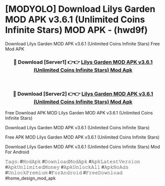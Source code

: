 # [MODYOLO] Download Lilys Garden MOD APK v3.6.1 (Unlimited Coins Infinite Stars) MOD APK - (hwd9f)
Download Lilys Garden MOD APK v3.6.1 (Unlimited Coins Infinite Stars) Free Mod APK

<div align="center">
<h3>🔴 Download [Server1] 👉👉 <a href="https://apk-comot.site?title=Lilys_Garden_MOD_APK_v3.6.1_(Unlimited_Coins_Infinite_Stars)">Lilys Garden MOD APK v3.6.1 (Unlimited Coins Infinite Stars) Mod Apk</a></h3><br>

<h3>🔴 Download [Server2] 👉👉 <a href="https://apk-comot.site?title=Lilys_Garden_MOD_APK_v3.6.1_(Unlimited_Coins_Infinite_Stars)">Lilys Garden MOD APK v3.6.1 (Unlimited Coins Infinite Stars) Mod Apk</a></h3>
</div>


Free Download APK MOD Lilys Garden MOD APK v3.6.1 (Unlimited Coins Infinite Stars)

Download Lilys Garden MOD APK v3.6.1 (Unlimited Coins Infinite Stars) 

Free APK MOD Lilys Garden MOD APK v3.6.1 (Unlimited Coins Infinite Stars) 

Download Lilys Garden MOD APK v3.6.1 (Unlimited Coins Infinite Stars) Mod For Android

𝚃𝚊𝚐𝚜: #𝙼𝚘𝚍𝙰𝚙𝚔 #𝙳𝚘𝚠𝚗𝚕𝚘𝚊𝚍𝙼𝚘𝚍𝙰𝚙𝚔 #𝙰𝚙𝚔𝙻𝚊𝚝𝚎𝚜𝚝𝚅𝚎𝚛𝚜𝚒𝚘𝚗 #𝙰𝚙𝚔𝚄𝚗𝚕𝚒𝚖𝚒𝚝𝚎𝚍𝙼𝚘𝚗𝚎𝚢 #𝙰𝚙𝚔𝚄𝚗𝚕𝚘𝚌𝚔𝙰𝚕𝚕 #𝙰𝚙𝚔𝙽𝚘𝙰𝚍𝚜 #𝚄𝚗𝚕𝚘𝚌𝚔𝙿𝚛𝚎𝚖𝚒𝚞𝚖 #𝙵𝚘𝚛𝙰𝚗𝚍𝚛𝚘𝚒𝚍 #𝙵𝚛𝚎𝚎𝙳𝚘𝚠𝚗𝚕𝚘𝚊𝚍 #home_design_mod_apk
